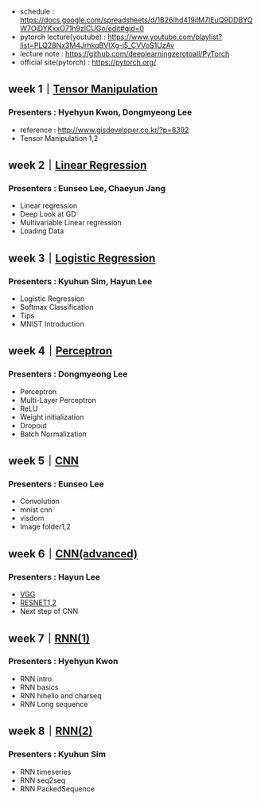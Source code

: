 - schedule : https://docs.google.com/spreadsheets/d/1B26Ihd419ilM7IEuQ9DDBYQW7OjDYKxxO71h9zlCUGo/edit#gid=0
- pytorch lecture(youtube) : https://www.youtube.com/playlist?list=PLQ28Nx3M4JrhkqBVIXg-i5_CVVoS1UzAv
- lecture note : https://github.com/deeplearningzerotoall/PyTorch
- official site(pytorch) : https://pytorch.org/

## week 1｜[Tensor Manipulation](https://www.youtube.com/watch?v=St7EhvnFi6c&list=PLQ28Nx3M4JrhkqBVIXg-i5_CVVoS1UzAv&index=3&t=1640s)
### Presenters : Hyehyun Kwon, Dongmyeong Lee
- reference : http://www.gisdeveloper.co.kr/?p=8392
- Tensor Manipulation 1,2

## week 2｜[Linear Regression](https://www.youtube.com/watch?v=kyjBMuNM1DI&list=PLQ28Nx3M4JrhkqBVIXg-i5_CVVoS1UzAv&index=5&t=0s)
### Presenters : Eunseo Lee, Chaeyun Jang
- Linear regression
- Deep Look at GD
- Multivariable Linear regression
- Loading Data

## week 3｜[Logistic Regression](https://www.youtube.com/watch?v=HgPWRqtg254&list=PLQ28Nx3M4JrhkqBVIXg-i5_CVVoS1UzAv&index=8)
### Presenters : Kyuhun Sim, Hayun Lee
- Logistic Regression
- Softmax Classification
- Tips
- MNIST Introduction

## week 4｜[Perceptron](https://www.youtube.com/watch?v=KofAX-K4dk4&list=PLQ28Nx3M4JrhkqBVIXg-i5_CVVoS1UzAv&index=12)
### Presenters : Dongmyeong Lee
- Perceptron
- Multi-Layer Perceptron
- ReLU
- Weight initialization
- Dropout
- Batch Normalization


## week 5｜[CNN](https://www.youtube.com/watch?v=1sDCgCLO7BM&list=PLQ28Nx3M4JrhkqBVIXg-i5_CVVoS1UzAv&index=18)
### Presenters : Eunseo Lee
- Convolution
- mnist cnn
- visdom
- Image folder1,2

## week 6｜[CNN(advanced)](https://www.youtube.com/watch?v=opD4z9xoBv4&list=PLQ28Nx3M4JrhkqBVIXg-i5_CVVoS1UzAv&index=24)
### Presenters : Hayun Lee
- [VGG](https://arxiv.org/pdf/1409.1556.pdf)
- [RESNET1,2](https://www.cv-foundation.org/openaccess/content_cvpr_2016/papers/He_Deep_Residual_Learning_CVPR_2016_paper.pdf)
- Next step of CNN

## week 7｜[RNN(1)](https://www.youtube.com/watch?v=37jxyHXzxU4&list=PLQ28Nx3M4JrhkqBVIXg-i5_CVVoS1UzAv&index=28)
### Presenters : Hyehyun Kwon
- RNN intro
- RNN basics
- RNN hihello and charseq
- RNN Long sequence

## week 8｜[RNN(2)]()
### Presenters : Kyuhun Sim
- RNN timeseries
- RNN seq2seq
- RNN PackedSequence
